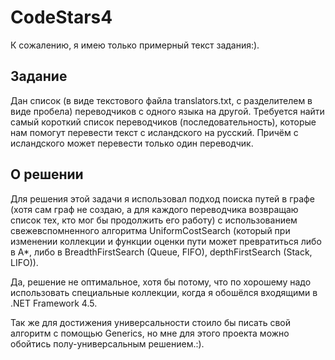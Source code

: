 # CodeStars4

К сожалению, я имею только примерный текст задания:).

## Задание

Дан список (в виде текстового файла translators.txt, с разделителем в виде пробела) переводчиков с одного языка на другой.
Требуется найти самый короткий список переводчиков (последовательность), которые нам помогут перевести текст с исландского на русский.
Причём с исландского может перевести только один переводчик.

## О решении

Для решения этой задачи я использовал подход поиска путей в графе (хотя сам граф не создаю, а для каждого переводчика возвращаю список тех, кто мог бы продолжить его работу) с использованием свежевспомненного алгоритма UniformCostSearch (который при изменении коллекции и функции оценки пути может превратиться либо в А*, либо в BreadthFirstSearch (Queue, FIFO), depthFirstSearch (Stack, LIFO)).

Да, решение не оптимальное, хотя бы потому, что по хорошему надо использовать специальные коллекции, когда я обошёлся входящими в .NET Framework 4.5.

Так же для достижения универсальности стоило бы писать свой алгоритм с помощью Generics, но мне для этого проекта можно обойтись полу-универсальным решением.:).
